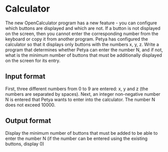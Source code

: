 # Calculator
The new OpenCalculator program has a new feature - you can configure which 
buttons are displayed and which are not. If a button is not displayed on the 
screen, then you cannot enter the corresponding number from the keyboard or copy 
it from another program. Petya has configured the calculator so that it displays 
only buttons with the numbers x, y, z. Write a program that determines whether 
Petya can enter the number N, and if not, what is the minimum number of buttons 
that must be additionally displayed on the screen for its entry.

## Input format
First, three different numbers from 0 to 9 are entered: x, y and z (the numbers 
are separated by spaces). Next, an integer non-negative number N is entered that 
Petya wants to enter into the calculator. The number N does not exceed 10000.

## Output format
Display the minimum number of buttons that must be added to be able to enter the 
number N (if the number can be entered using the existing buttons, display 0)